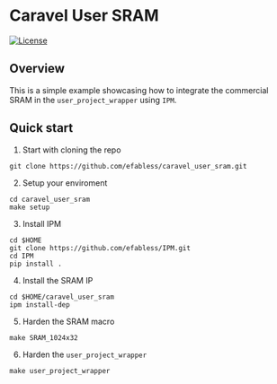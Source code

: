 # Caravel User SRAM

[![License](https://img.shields.io/badge/License-Apache%202.0-blue.svg)](https://opensource.org/licenses/Apache-2.0)

## Overview

This is a simple example showcasing how to integrate the commercial SRAM in the `user_project_wrapper` using `IPM`.

## Quick start

1. Start with cloning the repo
```
git clone https://github.com/efabless/caravel_user_sram.git
```
2. Setup your enviroment
```
cd caravel_user_sram
make setup
```
3. Install IPM
```
cd $HOME
git clone https://github.com/efabless/IPM.git
cd IPM
pip install .
```
4. Install the SRAM IP
```
cd $HOME/caravel_user_sram
ipm install-dep
```
5. Harden the SRAM macro
```
make SRAM_1024x32
```
6. Harden the `user_project_wrapper`
```
make user_project_wrapper
```
